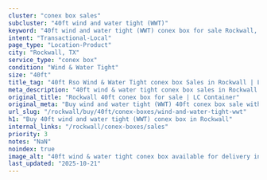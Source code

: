 ```yaml
---
cluster: "conex box sales"
subcluster: "40ft wind and water tight (WWT)"
keyword: "40ft wind and water tight (WWT) conex box for sale Rockwall, TX"
intent: "Transactional-Local"
page_type: "Location-Product"
city: "Rockwall, TX"
service_type: "conex box"
condition: "Wind & Water Tight"
size: "40ft"
title_tag: "40ft Rso Wind & Water Tight conex box Sales in Rockwall | LC Container"
meta_description: "40ft wind & water tight conex box sales in Rockwall. Fast delivery, competitive pricing. Serving conex boxes area. Quote ID: 878. Call (214) 524-4168 for your free quote today."
original_title: "Rockwall 40ft conex box for sale | LC Container"
original_meta: "Buy wind and water tight (WWT) 40ft conex box sale with local delivery in Rockwall, TX. LC Container — local Since 2003. Request a fast quote today."
url_slug: "/rockwall/buy/40ft/conex-boxes/wind-and-water-tight-wwt"
h1: "Buy 40ft wind and water tight (WWT) conex box in Rockwall"
internal_links: "/rockwall/conex-boxes/sales"
priority: 3
notes: "NaN"
noindex: true
image_alt: "40ft wind & water tight conex box available for delivery in Rockwall"
last_updated: "2025-10-21"
---
```


<!-- TODO: Add unique city/inventory copy, images, and internal links here. -->
